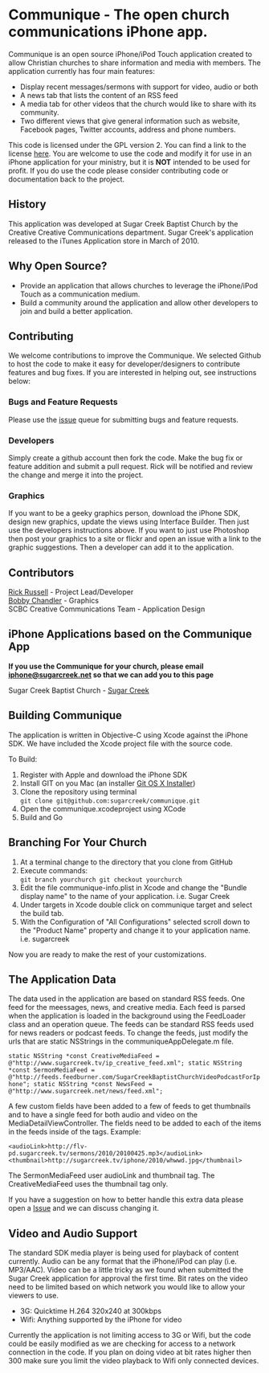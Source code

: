 __Communique__ - The open church communications iPhone app.
===================

Communique is an open source iPhone/iPod Touch application created to allow Christian churches to share information and media with members.  The application currently has four main features:

* Display recent messages/sermons with support for video, audio or both
* A news tab that lists the content of an RSS feed
* A media tab for other videos that the church would like to share with its community.
* Two different views that give general information such as website, Facebook pages, Twitter accounts, address and phone numbers.

This code is licensed under the GPL version 2.  You can find a link to the license [here](http://www.gnu.org/licenses/gpl-2.0.html). You are welcome to use the code and modify it for use in an iPhone application for your ministry, but it is __NOT__ intended to be used for profit.  If you do use the code please consider contributing code or documentation back to the project.

History
-------

This application was developed at Sugar Creek Baptist Church by the Creative Creative Communications department.  Sugar Creek's application released to the iTunes Application store in March of 2010.

Why Open Source?
---------------- 

* Provide an application that allows churches to leverage the iPhone/iPod Touch as a communication medium.
* Build a community around the application and allow other developers to join and build a better application.

Contributing
------------
We welcome contributions to improve the Communique. We selected Github to host the code to make it easy for developer/designers to contribute features and bug fixes.  If you are interested in helping out, see instructions below:

### Bugs and Feature Requests
Please use the [issue](http://github.com/sugarcreek/openchurchapp/issues) queue for submitting bugs and feature requests.

### Developers
Simply create a github account then fork the code.  Make the bug fix or feature addition and submit a pull request.  Rick will be notified and review the change and merge it into the project.

### Graphics

If you want to be a geeky graphics person, download the iPhone SDK, design new graphics, update the views using Interface Builder.  Then just use the developers instructions above.  If you want to just use Photoshop then post your graphics to a site or flickr and open an issue with a link to the graphic suggestions.  Then a developer can add it to the application.

Contributors
------------

[Rick Russell](mailto:rrussell@sugarcreek.net) - Project Lead/Developer    
[Bobby Chandler](mailto:bchandler@sugarcreek.net) - Graphics    
SCBC Creative Communications Team - Application Design     

iPhone Applications based on the Communique App
------------------------------------------------
__If you use the Communique for your church, please email [iphone@sugarcreek.net](mailto:iphone@sugarcreek.net) so that we can add you to this page__

Sugar Creek Baptist Church - [Sugar Creek](http://itunes.apple.com/us/app/sugar-creek/id362313367?mt=8)

Building Communique
----------------------------

The application is written in Objective-C using Xcode against the iPhone SDK.  We have included the Xcode project file with the source code.  

To Build:

1. Register with Apple and download the iPhone SDK
1. Install GIT on you Mac (an installer [Git OS X Installer](http://code.google.com/p/git-osx-installer/))
1. Clone the repository using terminal   
	`git clone git@github.com:sugarcreek/communique.git`
1. Open the communique.xcodeproject using XCode
1. Build and Go

Branching For Your Church
-------------------------

1. At a terminal change to the directory that you clone from GitHub
1. Execute commands:  
`git branch yourchurch
git checkout yourchurch`
1. Edit the file communique-info.plist in Xcode and change the "Bundle display name" to the name of your application. i.e. Sugar Creek
1. Under targets in Xcode double click on communique target and select the build tab.
1. With the Configuration of "All Configurations" selected scroll down to the "Product Name" property and change it to your application name. i.e. sugarcreek

Now you are ready to make the rest of your customizations.

The Application Data
--------------------

The data used in the application are based on standard RSS feeds. One feed for the meessages, news, and creative media.  Each feed is parsed when the application is loaded in the background using the FeedLoader class and an operation queue.  The feeds can be standard RSS feeds used for news readers or podcast feeds.  To change the feeds, just modify the urls that are static NSStrings in the communiqueAppDelegate.m file.

`
static NSString *const CreativeMediaFeed = @"http://www.sugarcreek.tv/ip_creative_feed.xml";
static NSString *const SermonMediaFeed = @"http://feeds.feedburner.com/SugarCreekBaptistChurchVideoPodcastForIphone";
static NSString *const NewsFeed = @"http://www.sugarcreek.net/news/feed.xml";
`

A few custom fields have been added to a few of feeds to get thumbnails and to have a single feed for both audio and video on the MediaDetailViewController. The fields need to be added to each of the items in the feeds inside of the <item></item> tags.  Example:

`
<audioLink>http://flv-pd.sugarcreek.tv/sermons/2010/20100425.mp3</audioLink>
<thumbnail>http://sugarcreek.tv/iphone/2010/whwwd.jpg</thumbnail>
`

The SermonMediaFeed user audioLink and thumbnail tag.  The CreativeMediaFeed uses the thumbnail tag only.

If you have a suggestion on how to better handle this extra data please open a [Issue](http://github.com/sugarcreek/openchurchapp/issues) and we can discuss changing it.

Video and Audio Support
-----------------------

The standard SDK media player is being used for playback of content currently. Audio can be any format that the iPhone/iPod can play (i.e. MP3/AAC).  Video can be a little tricky as we found when submitted the Sugar Creek application for approval the first time.  Bit rates on the video need to be limited based on which network you would like to allow your viewers to use.  

* 3G: Quicktime H.264 320x240 at 300kbps
* Wifi: Anything supported by the iPhone for video

Currently the application is not limiting access to 3G or Wifi, but the code could be easily modified as we are checking for access to a network connection in the code.  If you plan on doing video at bit rates higher then 300 make sure you limit the video playback to Wifi only connected devices.




